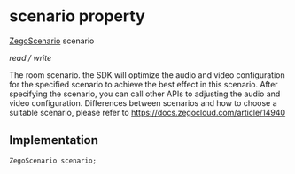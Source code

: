 


# scenario property







[ZegoScenario](../../zego_uikit_prebuilt_live_audio_room/ZegoScenario.md) scenario
  
_<span class="feature">read / write</span>_



<p>The room scenario. the SDK will optimize the audio and video configuration for the specified scenario to achieve the best effect in this scenario. After specifying the scenario, you can call other APIs to adjusting the audio and video configuration. Differences between scenarios and how to choose a suitable scenario, please refer to <a href="https://docs.zegocloud.com/article/14940">https://docs.zegocloud.com/article/14940</a></p>



## Implementation

```dart
ZegoScenario scenario;
```







